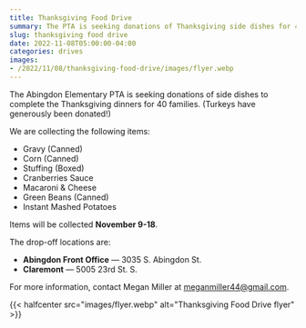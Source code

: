 ```yaml
--- 
title: Thanksgiving Food Drive
summary: The PTA is seeking donations of Thanksgiving side dishes for 40 Abingdon families.
slug: thanksgiving food drive
date: 2022-11-08T05:00:00-04:00
categories: drives
images: 
- /2022/11/08/thanksgiving-food-drive/images/flyer.webp
---
```


The Abingdon Elementary PTA is seeking donations of side dishes to complete the Thanksgiving dinners for 40 families. (Turkeys have generously been donated!)

We are collecting the following items:
- Gravy (Canned)
- Corn (Canned)
- Stuffing (Boxed)
- Cranberries Sauce
- Macaroni & Cheese
- Green Beans (Canned)
- Instant Mashed Potatoes

Items will be collected **November 9-18**.

The drop-off locations are:
- **Abingdon Front Office** — 3035 S. Abingdon St.
- **Claremont** — 5005 23rd St. S.

For more information, contact Megan Miller at meganmiller44@gmail.com.

{{< halfcenter src="images/flyer.webp" alt="Thanksgiving Food Drive flyer" >}}